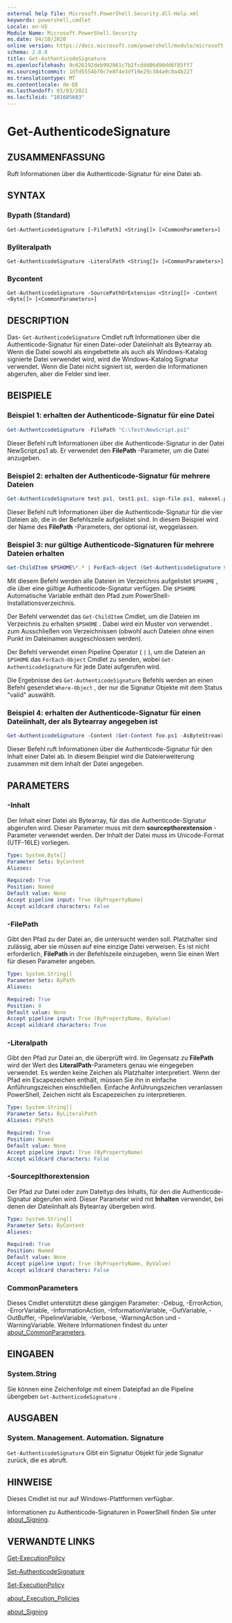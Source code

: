 ```yaml
---
external help file: Microsoft.PowerShell.Security.dll-Help.xml
keywords: powershell,cmdlet
Locale: en-US
Module Name: Microsoft.PowerShell.Security
ms.date: 04/10/2020
online version: https://docs.microsoft.com/powershell/module/microsoft.powershell.security/get-authenticodesignature?view=powershell-7&WT.mc_id=ps-gethelp
schema: 2.0.0
title: Get-AuthenticodeSignature
ms.openlocfilehash: 9c626192deb992861c7b2fcddd06d90dd6f85ff7
ms.sourcegitcommit: 1dfd5554b70c7e8f4e3df19e29c384a9c0a4b227
ms.translationtype: MT
ms.contentlocale: de-DE
ms.lasthandoff: 03/03/2021
ms.locfileid: "101685603"
---
```

# Get-AuthenticodeSignature

## ZUSAMMENFASSUNG
Ruft Informationen über die Authenticode-Signatur für eine Datei ab.

## SYNTAX

### Bypath (Standard)

```
Get-AuthenticodeSignature [-FilePath] <String[]> [<CommonParameters>]
```

### Byliteralpath

```
Get-AuthenticodeSignature -LiteralPath <String[]> [<CommonParameters>]
```

### Bycontent

```
Get-AuthenticodeSignature -SourcePathOrExtension <String[]> -Content <Byte[]> [<CommonParameters>]
```

## DESCRIPTION

Das- `Get-AuthenticodeSignature` Cmdlet ruft Informationen über die Authenticode-Signatur für einen Datei-oder Dateiinhalt als Bytearray ab.
Wenn die Datei sowohl als eingebettete als auch als Windows-Katalog signierte Datei verwendet wird, wird die Windows-Katalog Signatur verwendet.
Wenn die Datei nicht signiert ist, werden die Informationen abgerufen, aber die Felder sind leer.

## BEISPIELE

### Beispiel 1: erhalten der Authenticode-Signatur für eine Datei

```powershell
Get-AuthenticodeSignature -FilePath "C:\Test\NewScript.ps1"
```

Dieser Befehl ruft Informationen über die Authenticode-Signatur in der Datei NewScript.ps1 ab. Er verwendet den **FilePath** -Parameter, um die Datei anzugeben.

### Beispiel 2: erhalten der Authenticode-Signatur für mehrere Dateien

```powershell
Get-AuthenticodeSignature test.ps1, test1.ps1, sign-file.ps1, makexml.ps1
```

Dieser Befehl ruft Informationen über die Authenticode-Signatur für die vier Dateien ab, die in der Befehlszeile aufgelistet sind. In diesem Beispiel wird der Name des **FilePath** -Parameters, der optional ist, weggelassen.

### Beispiel 3: nur gültige Authenticode-Signaturen für mehrere Dateien erhalten

```powershell
Get-ChildItem $PSHOME\*.* | ForEach-object {Get-AuthenticodeSignature $_} | Where-Object {$_.status -eq "Valid"}
```

Mit diesem Befehl werden alle Dateien im Verzeichnis aufgelistet `$PSHOME` , die über eine gültige Authenticode-Signatur verfügen. Die `$PSHOME` Automatische Variable enthält den Pfad zum PowerShell-Installationsverzeichnis.

Der Befehl verwendet das `Get-ChildItem` Cmdlet, um die Dateien im Verzeichnis zu erhalten `$PSHOME` . Dabei wird ein Muster von verwendet *.* zum Ausschließen von Verzeichnissen (obwohl auch Dateien ohne einen Punkt im Dateinamen ausgeschlossen werden).

Der Befehl verwendet einen Pipeline Operator ( `|` ), um die Dateien an `$PSHOME` das `ForEach-Object` Cmdlet zu senden, wobei `Get-AuthenticodeSignature` für jede Datei aufgerufen wird.

Die Ergebnisse des `Get-AuthenticodeSignature` Befehls werden an einen Befehl gesendet `Where-Object` , der nur die Signatur Objekte mit dem Status "valid" auswählt.

### Beispiel 4: erhalten der Authenticode-Signatur für einen Dateiinhalt, der als Bytearray angegeben ist

```powershell
Get-AuthenticodeSignature -Content (Get-Content foo.ps1 -AsByteStream) -SourcePathorExtension ps1
```

Dieser Befehl ruft Informationen über die Authenticode-Signatur für den Inhalt einer Datei ab. In diesem Beispiel wird die Dateierweiterung zusammen mit dem Inhalt der Datei angegeben.

## PARAMETERS

### -Inhalt

Der Inhalt einer Datei als Bytearray, für das die Authenticode-Signatur abgerufen wird. Dieser Parameter muss mit dem **sourcepthorextension** -Parameter verwendet werden. Der Inhalt der Datei muss im Unicode-Format (UTF-16LE) vorliegen.

```yaml
Type: System.Byte[]
Parameter Sets: ByContent
Aliases:

Required: True
Position: Named
Default value: None
Accept pipeline input: True (ByPropertyName)
Accept wildcard characters: False
```

### -FilePath

Gibt den Pfad zu der Datei an, die untersucht werden soll. Platzhalter sind zulässig, aber sie müssen auf eine einzige Datei verweisen. Es ist nicht erforderlich, **FilePath** in der Befehlszeile einzugeben, wenn Sie einen Wert für diesen Parameter angeben.

```yaml
Type: System.String[]
Parameter Sets: ByPath
Aliases:

Required: True
Position: 0
Default value: None
Accept pipeline input: True (ByPropertyName, ByValue)
Accept wildcard characters: True
```

### -Literalpath

Gibt den Pfad zur Datei an, die überprüft wird. Im Gegensatz zu **FilePath** wird der Wert des **LiteralPath**-Parameters genau wie eingegeben verwendet. Es werden keine Zeichen als Platzhalter interpretiert. Wenn der Pfad ein Escapezeichen enthält, müssen Sie ihn in einfache Anführungszeichen einschließen. Einfache Anführungszeichen veranlassen PowerShell, Zeichen nicht als Escapezeichen zu interpretieren.

```yaml
Type: System.String[]
Parameter Sets: ByLiteralPath
Aliases: PSPath

Required: True
Position: Named
Default value: None
Accept pipeline input: True (ByPropertyName)
Accept wildcard characters: False
```

### -Sourceplthorextension

Der Pfad zur Datei oder zum Dateityp des Inhalts, für den die Authenticode-Signatur abgerufen wird. Dieser Parameter wird mit **Inhalten** verwendet, bei denen der Dateiinhalt als Bytearray übergeben wird.

```yaml
Type: System.String[]
Parameter Sets: ByContent
Aliases:

Required: True
Position: Named
Default value: None
Accept pipeline input: True (ByPropertyName, ByValue)
Accept wildcard characters: False
```

### CommonParameters

Dieses Cmdlet unterstützt diese gängigen Parameter: -Debug, -ErrorAction, -ErrorVariable, -InformationAction, -InformationVariable, -OutVariable, -OutBuffer, -PipelineVariable, -Verbose, -WarningAction und -WarningVariable. Weitere Informationen findest du unter [about_CommonParameters](../Microsoft.PowerShell.Core/About/about_CommonParameters.md).

## EINGABEN

### System.String

Sie können eine Zeichenfolge mit einem Dateipfad an die Pipeline übergeben `Get-AuthenticodeSignature` .

## AUSGABEN

### System. Management. Automation. Signature

`Get-AuthenticodeSignature` Gibt ein Signatur Objekt für jede Signatur zurück, die es abruft.

## HINWEISE

Dieses Cmdlet ist nur auf Windows-Plattformen verfügbar.

Informationen zu Authenticode-Signaturen in PowerShell finden Sie unter [about_Signing](../Microsoft.PowerShell.Core/About/about_Signing.md).

## VERWANDTE LINKS

[Get-ExecutionPolicy](Get-ExecutionPolicy.md)

[Set-AuthenticodeSignature](Set-AuthenticodeSignature.md)

[Set-ExecutionPolicy](Set-ExecutionPolicy.md)

[about_Execution_Policies](../Microsoft.PowerShell.Core/About/about_Execution_Policies.md)

[about_Signing](../Microsoft.PowerShell.Core/About/about_Signing.md)
